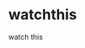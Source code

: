 watchthis
=========

watch this








































































